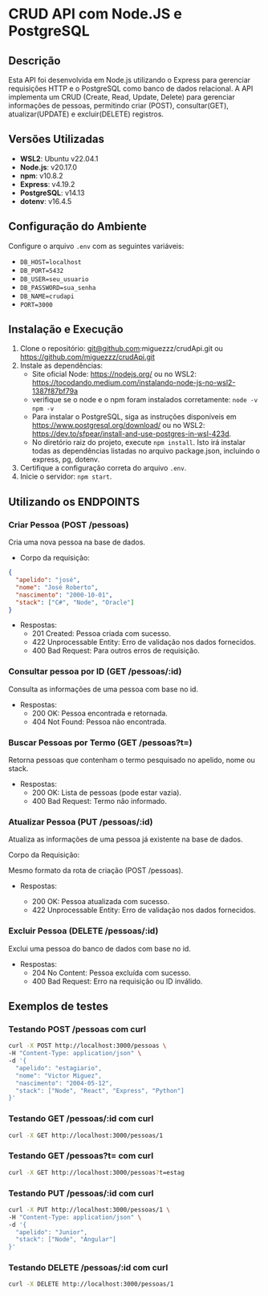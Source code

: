 # CRUD API com Node.JS e PostgreSQL

## Descrição
Esta API foi desenvolvida em Node.js utilizando o Express para gerenciar requisições HTTP e o PostgreSQL como banco de dados relacional. A API implementa um CRUD (Create, Read, Update, Delete) para gerenciar informações de pessoas, permitindo criar (POST), consultar(GET), atualizar(UPDATE) e excluir(DELETE) registros.

## Versões Utilizadas

- **WSL2**: Ubuntu v22.04.1
- **Node.js**: v20.17.0
- **npm**: v10.8.2
- **Express**: v4.19.2
- **PostgreSQL**: v14.13
- **dotenv**: v16.4.5

## Configuração do Ambiente

Configure o arquivo `.env` com as seguintes variáveis:
- `DB_HOST=localhost`
- `DB_PORT=5432`
- `DB_USER=seu_usuario`
- `DB_PASSWORD=sua_senha`
- `DB_NAME=crudapi`
- `PORT=3000`

## Instalação e Execução

1. Clone o repositório: git@github.com:miguezzz/crudApi.git ou https://github.com/miguezzz/crudApi.git
2. Instale as dependências: 
    - Site oficial Node: https://nodejs.org/ ou no WSL2: https://tocodando.medium.com/instalando-node-js-no-wsl2-1387f87bf79a
    - verifique se o node e o npm foram instalados corretamente:
    `node -v`
    `npm -v`
    - Para instalar o PostgreSQL, siga as instruções disponíveis em https://www.postgresql.org/download/ ou no WSL2: https://dev.to/sfpear/install-and-use-postgres-in-wsl-423d.
    - No diretório raiz do projeto, execute `npm install`. Isto irá instalar todas as dependências listadas no arquivo package.json, incluindo o express, pg, dotenv.
3. Certifique a configuração correta do arquivo `.env`.
4. Inicie o servidor: `npm start`.

## Utilizando os ENDPOINTS

### Criar Pessoa (POST /pessoas)
Cria uma nova pessoa na base de dados.

- Corpo da requisição:

```json
{
  "apelido": "josé",
  "nome": "José Roberto",
  "nascimento": "2000-10-01",
  "stack": ["C#", "Node", "Oracle"]
}
```

- Respostas:
    - 201 Created: Pessoa criada com sucesso.
    - 422 Unprocessable Entity: Erro de validação nos dados fornecidos.
    - 400 Bad Request: Para outros erros de requisição.

### Consultar pessoa por ID (GET /pessoas/:id)

Consulta as informações de uma pessoa com base no id.

- Respostas:
    - 200 OK: Pessoa encontrada e retornada.
    - 404 Not Found: Pessoa não encontrada.

### Buscar Pessoas por Termo (GET /pessoas?t=)

Retorna pessoas que contenham o termo pesquisado no apelido, nome ou stack.

- Respostas:
    - 200 OK: Lista de pessoas (pode estar vazia).
    - 400 Bad Request: Termo não informado.

### Atualizar Pessoa (PUT /pessoas/:id)

Atualiza as informações de uma pessoa já existente na base de dados.

Corpo da Requisição:

Mesmo formato da rota de criação (POST /pessoas).

- Respostas:

    - 200 OK: Pessoa atualizada com sucesso.
    - 422 Unprocessable Entity: Erro de validação nos dados fornecidos.

### Excluir Pessoa (DELETE /pessoas/:id)

Exclui uma pessoa do banco de dados com base no id.

- Respostas:
    - 204 No Content: Pessoa excluída com sucesso.
    - 400 Bad Request: Erro na requisição ou ID inválido.

## Exemplos de testes

### Testando POST /pessoas com curl
```bash
curl -X POST http://localhost:3000/pessoas \
-H "Content-Type: application/json" \
-d '{
  "apelido": "estagiario",
  "nome": "Victor Miguez",
  "nascimento": "2004-05-12",
  "stack": ["Node", "React", "Express", "Python"]
}'
```

### Testando GET /pessoas/:id com curl

```bash
curl -X GET http://localhost:3000/pessoas/1
```

### Testando GET /pessoas?t= com curl

```bash
curl -X GET http://localhost:3000/pessoas?t=estag
```

### Testando PUT /pessoas/:id com curl
```bash
curl -X PUT http://localhost:3000/pessoas/1 \
-H "Content-Type: application/json" \
-d '{
  "apelido": "Junior",
  "stack": ["Node", "Angular"]
}'
```

### Testando DELETE /pessoas/:id com curl
```bash
curl -X DELETE http://localhost:3000/pessoas/1
```